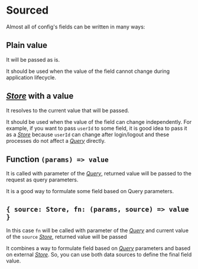 # Sourced

Almost all of config's fields can be written in many ways:

## Plain value

It will be passed as is.

It should be used when the value of the field cannot change during application lifecycle.

## [_Store_](https://effector.dev/en/api/effector/store/) with a value

It resolves to the current value that will be passed.

It should be used when the value of the field can change independently. For example, if you want to pass `userId` to some field, it is good idea to pass it as a [_Store_](https://effector.dev/en/api/effector/store/) because `userId` can change after login/logout and these processes do not affect a [_Query_](/api/primitives/query) directly.

## Function `(params) => value`

It is called with parameter of the [_Query_](/api/primitives/query), returned value will be passed to the request as query parameters.

It is a good way to formulate some field based on Query parameters.

## `{ source: Store, fn: (params, source) => value }`

In this case `fn` will be called with parameter of the [_Query_](/api/primitives/query) and current value of the `source` [_Store_](https://effector.dev/en/api/effector/store/), returned value will be passed

It combines a way to formulate field based on [_Query_](/api/primitives/query) parameters and based on external [_Store_](https://effector.dev/en/api/effector/store/). So, you can use both data sources to define the final field value.
